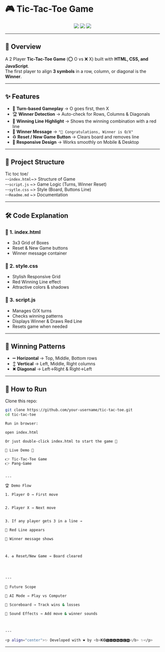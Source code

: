 # 🎮 Tic-Tac-Toe Game

<p align="center">
  <img src="https://img.shields.io/badge/Language-HTML%20%7C%20CSS%20%7C%20JavaScript-blue?style=for-the-badge" />
  <img src="https://img.shields.io/badge/Status-Completed-brightgreen?style=for-the-badge" />
  <img src="https://img.shields.io/badge/Responsive-Yes-orange?style=for-the-badge" />
</p>

---

## 📌 Overview

A 2 Player **Tic-Tac-Toe Game** (⭕ O vs ❌ X) built with **HTML, CSS, and JavaScript**.  
The first player to align **3 symbols** in a row, column, or diagonal is the **Winner**.

---

## ✨ Features

- 🔄 **Turn-based Gameplay** → O goes first, then X  
- 🏆 **Winner Detection** → Auto-check for Rows, Columns & Diagonals  
- 🔴 **Winning Line Highlight** → Shows the winning combination with a red line  
- 📢 **Winner Message** → `"🎉 Congratulations, Winner is O/X"`  
- ♻️ **Reset / New Game Button** → Clears board and removes line  
- 📱 **Responsive Design** → Works smoothly on Mobile & Desktop  

---

## 📂 Project Structure
Tic toc toe/<br>
--`index.html`~> Structure of Game<br> 
--`script.js` ~> Game Logic (Turns, Winner Reset)<br>
--`sytle.css` ~> Style (Board, Buttons Line)<br>
--`Readme.md` ~> Documentation<br>

---

## 🛠️ Code Explanation

### 🔹 1. index.html
- 3x3 Grid of Boxes  
- Reset & New Game buttons  
- Winner message container  

### 🔹 2. style.css
- Stylish Responsive Grid  
- Red Winning Line effect  
- Attractive colors & shadows  

### 🔹 3. script.js
- Manages O/X turns  
- Checks winning patterns  
- Displays Winner & Draws Red Line  
- Resets game when needed  

---

## 🎯 Winning Patterns

- ➖ **Horizontal** → Top, Middle, Bottom rows  
- ↕ **Vertical** → Left, Middle, Right columns  
- ✖ **Diagonal** → Left→Right & Right→Left  

---

## 🚀 How to Run

Clone this repo:
```sh
git clone https://github.com/your-username/tic-tac-toe.git
cd tic-tac-toe

Run in browser:

open index.html

Or just double-click index.html to start the game 🎲

🔹 Live Demo 🔹

👉 Tic-Tac-Toe Game
👉 Pang-Game


---

🏆 Demo Flow

1. Player O → First move


2. Player X → Next move


3. If any player gets 3 in a line →

🔴 Red Line appears

📢 Winner message shows



4. ♻️ Reset/New Game → Board cleared




---

🔮 Future Scope

🤖 AI Mode → Play vs Computer

🏅 Scoreboard → Track wins & losses

🎵 Sound Effects → Add move & winner sounds



---

<p align="center">✨ Developed with ❤️ by <b>𝐊𝐆🆂🅷🅰🅽🅺🅴🆁</b> ✨</p>
```
---
